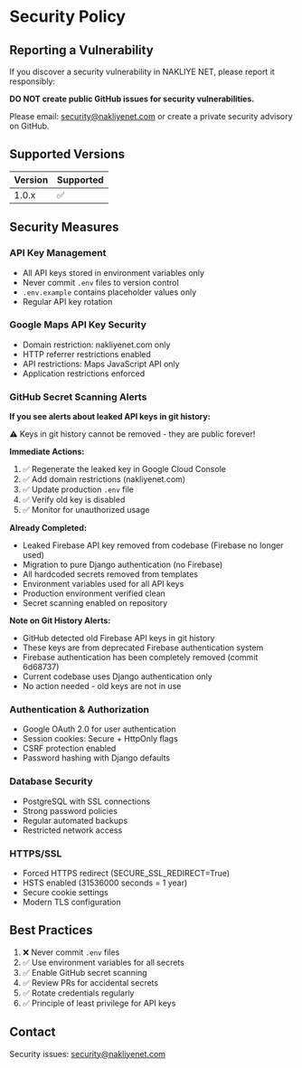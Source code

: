 # Security Policy

## Reporting a Vulnerability

If you discover a security vulnerability in NAKLIYE NET, please report it responsibly:

**DO NOT create public GitHub issues for security vulnerabilities.**

Please email: security@nakliyenet.com or create a private security advisory on GitHub.

## Supported Versions

| Version | Supported          |
| ------- | ------------------ |
| 1.0.x   | :white_check_mark: |

## Security Measures

### API Key Management
- All API keys stored in environment variables only
- Never commit `.env` files to version control
- `.env.example` contains placeholder values only
- Regular API key rotation

### Google Maps API Key Security
- Domain restriction: nakliyenet.com only
- HTTP referrer restrictions enabled
- API restrictions: Maps JavaScript API only
- Application restrictions enforced

### GitHub Secret Scanning Alerts

**If you see alerts about leaked API keys in git history:**

⚠️ Keys in git history cannot be removed - they are public forever!

**Immediate Actions:**
1. ✅ Regenerate the leaked key in Google Cloud Console
2. ✅ Add domain restrictions (nakliyenet.com)
3. ✅ Update production `.env` file
4. ✅ Verify old key is disabled
5. ✅ Monitor for unauthorized usage

**Already Completed:**
- Leaked Firebase API key removed from codebase (Firebase no longer used)
- Migration to pure Django authentication (no Firebase)
- All hardcoded secrets removed from templates
- Environment variables used for all API keys
- Production environment verified clean
- Secret scanning enabled on repository

**Note on Git History Alerts:**
- GitHub detected old Firebase API keys in git history
- These keys are from deprecated Firebase authentication system
- Firebase authentication has been completely removed (commit 6d68737)
- Current codebase uses Django authentication only
- No action needed - old keys are not in use

### Authentication & Authorization
- Google OAuth 2.0 for user authentication
- Session cookies: Secure + HttpOnly flags
- CSRF protection enabled
- Password hashing with Django defaults

### Database Security
- PostgreSQL with SSL connections
- Strong password policies
- Regular automated backups
- Restricted network access

### HTTPS/SSL
- Forced HTTPS redirect (SECURE_SSL_REDIRECT=True)
- HSTS enabled (31536000 seconds = 1 year)
- Secure cookie settings
- Modern TLS configuration

## Best Practices

1. ❌ Never commit `.env` files
2. ✅ Use environment variables for all secrets
3. ✅ Enable GitHub secret scanning
4. ✅ Review PRs for accidental secrets
5. ✅ Rotate credentials regularly
6. ✅ Principle of least privilege for API keys

## Contact

Security issues: security@nakliyenet.com
